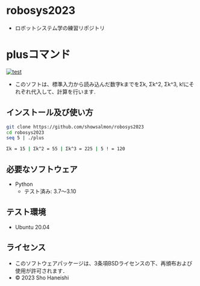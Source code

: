 # robosys2023
* ロボットシステム学の練習リポジトリ  

# plusコマンド
[![test](https://github.com/showsalmon/robosys202x/actions/workflows/test.yml/badge.svg)](https://github.com/showsalmon/robosys202x/actions/workflows/test.yml)   
* このソフトは、標準入力から読み込んだ数字kまでをΣk, Σk^2, Σk^3, k!にそれぞれ代入して、計算を行います.

## インストール及び使い方  
```bash   
git clone https://github.com/showsalmon/robosys2023  
cd robosys2023  
seq 5 | ./plus

Σk = 15 | Σk^2 = 55 | Σk^3 = 225 | 5 ! = 120  
```  

## 必要なソフトウェア
* Python
  * テスト済み: 3.7～3.10

## テスト環境
* Ubuntu 20.04

## ライセンス
* このソフトウェアパッケージは、3条項BSDライセンスの下、再頒布および使用が許可されます．   
* © 2023 Sho Haneishi
